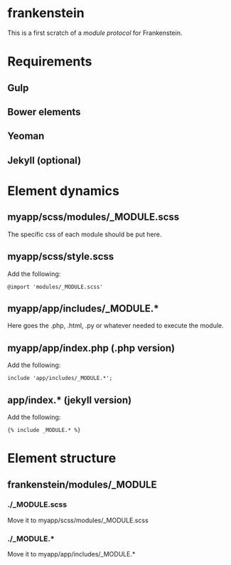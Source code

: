 frankenstein
============

This is a first scratch of a *module protocol* for Frankenstein.

# Requirements

## Gulp

## Bower elements

## Yeoman

## Jekyll (optional)

# Element dynamics

## myapp/scss/modules/_MODULE.scss

The specific css of each module should be put here.

## myapp/scss/style.scss

Add the following:

	@import 'modules/_MODULE.scss'

## myapp/app/includes/_MODULE.*

Here goes the .php, .html, .py or whatever needed to execute the module.

## myapp/app/index.php (.php version)

Add the following:

	include 'app/includes/_MODULE.*';

## app/index.* (jekyll version)

Add the following:

	{% include _MODULE.* %}

# Element structure

## frankenstein/modules/_MODULE

### ./_MODULE.scss

Move it to myapp/scss/modules/_MODULE.scss

### ./_MODULE.*

Move it to myapp/app/includes/_MODULE.*
